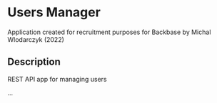 # Users Manager

Application created for recruitment purposes for Backbase
by Michal Wlodarczyk (2022)


## Description
REST API app for managing users

...
